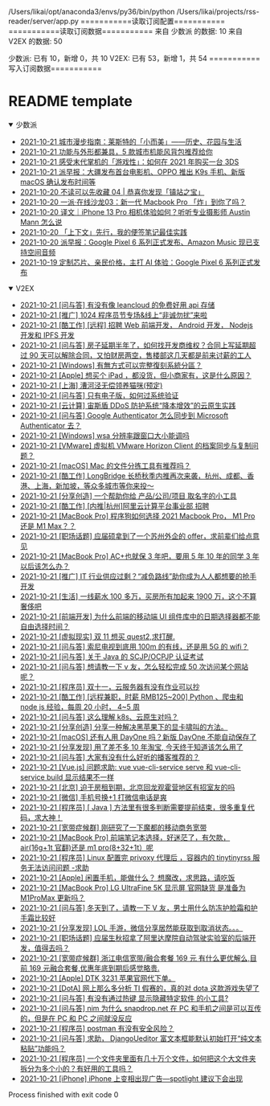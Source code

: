 /Users/likai/opt/anaconda3/envs/py36/bin/python /Users/likai/projects/rss-reader/server/app.py
===========读取订阅配置===========
===========读取订阅数据===========
来自 少数派 的数据: 10
来自 V2EX 的数据: 50

少数派: 已有 10，新增 0，共 10
V2EX: 已有 53，新增 1，共 54
===========写入订阅数据===========
# README template

<details open>
    <summary id="少数派">
     少数派
    </summary>


- [2021-10-21  城市漫步指南：莱斯特的「小而美」——历史、花园与生活](https://sspai.com/post/68445)
- [2021-10-21  功能与外形都兼具，5 款城市机能风背包推荐给你](https://sspai.com/post/69428)
- [2021-10-21  感受末代掌机的「游戏性」：如何在 2021 年购买一台 3DS](https://sspai.com/post/69395)
- [2021-10-21  派早报：大疆发布首台电影机、OPPO 推出 K9s 手机、新版 macOS 确认发布时间等](https://sspai.com/post/69438)
- [2021-10-20  不读可以先收藏 04 | 恭喜你发现「镇站之宝」](https://sspai.com/post/69429)
- [2021-10-20  一派·在线沙龙03：新一代 Macbook Pro 「炸」到你了吗？](https://sspai.com/post/69432)
- [2021-10-20  译文｜iPhone 13 Pro 相机体验如何？听听专业摄影师 Austin Mann 怎么说](https://sspai.com/post/69370)
- [2021-10-20  「上下文」先行，我的便签笔记最佳实践](https://sspai.com/post/69387)
- [2021-10-20  派早报：Google Pixel 6 系列正式发布、Amazon Music 现已支持空间音频](https://sspai.com/post/69421)
- [2021-10-19  定制芯片、亲民价格，主打 AI 体验：Google Pixel 6 系列正式发布](https://sspai.com/post/69420)

</details>

<details open>
    <summary id="V2EX">
     V2EX
    </summary>


- [2021-10-21  [问与答] 有没有像 leancloud 的免费好用 api 存储](https://www.v2ex.com/t/809551)
- [2021-10-21  [推广] 1024 程序员节专场&线上“非诚勿扰”来啦](https://www.v2ex.com/t/809550)
- [2021-10-21  [酷工作] [远程] 招聘 Web 前端开发， Android 开发， Nodejs 开发和 IPFS 开发](https://www.v2ex.com/t/809548)
- [2021-10-21  [问与答] 房子延期半年了，如何找开发商维权？合同上写延期超过 90 天可以解除合同，又怕财房两空，售楼部这几天都是前来讨薪的工人](https://www.v2ex.com/t/809547)
- [2021-10-21  [Windows] 有無方式可以完整復刻系統分區？](https://www.v2ex.com/t/809546)
- [2021-10-21  [Apple] 想买个 iPad ，都没货，但小商家有，这是什么原因？](https://www.v2ex.com/t/809545)
- [2021-10-21  [上海] 漕河泾无偿领养猫咪(预定)](https://www.v2ex.com/t/809544)
- [2021-10-21  [问与答] 只有电子版，如何过系统验证](https://www.v2ex.com/t/809542)
- [2021-10-21  [云计算] 宙斯盾 DDoS 防护系统“降本增效”的云原生实践](https://www.v2ex.com/t/809539)
- [2021-10-21  [问与答] Google Authenticator 怎么同步到 Microsoft Authenticator 去？](https://www.v2ex.com/t/809537)
- [2021-10-21  [Windows] wsa 分辨率跟窗口大小能调吗](https://www.v2ex.com/t/809536)
- [2021-10-21  [VMware] 虚拟机 VMware Horizon Client 的档案同步与复制问题？](https://www.v2ex.com/t/809534)
- [2021-10-21  [macOS] Mac 的文件分拣工具有推荐吗？](https://www.v2ex.com/t/809533)
- [2021-10-21  [酷工作] LongBridge 长桥秋季内推再次来袭，杭州、成都、香港、上海，新加坡，等众多城市等你来投～](https://www.v2ex.com/t/809531)
- [2021-10-21  [分享创造] 一个帮助你给 产品/公司/项目 取名字的小工具](https://www.v2ex.com/t/809530)
- [2021-10-21  [酷工作] [内推|杭州]阿里云计算平台事业部 招聘](https://www.v2ex.com/t/809529)
- [2021-10-21  [MacBook Pro] 程序狗如何选择 2021 Macbook Pro， M1 Pro 还是 M1 Max？？](https://www.v2ex.com/t/809528)
- [2021-10-21  [职场话题] 应届硕拿到了一个苏州外企的 offer，求前辈们给点意见](https://www.v2ex.com/t/809527)
- [2021-10-21  [MacBook Pro] AC+也就保 3 年吧，要用 5 年 10 年的同学 3 年以后该怎么办？](https://www.v2ex.com/t/809525)
- [2021-10-21  [推广] IT 行业供应过剩？“减负路线”助你成为人人都想要的抢手开发](https://www.v2ex.com/t/809524)
- [2021-10-21  [生活] 一线薪水 100 多万，买房所有加起来 1900 万，这个不算奢侈吧](https://www.v2ex.com/t/809522)
- [2021-10-21  [前端开发] 为什么前端的移动端 UI 组件库中的日期选择器都不能自由选择时间？](https://www.v2ex.com/t/809521)
- [2021-10-21  [虚拟现实] 双 11 想买 quest2,求打醒.](https://www.v2ex.com/t/809520)
- [2021-10-21  [问与答] 索尼电视到底用 100m 的有线，还是用 5G 的 wifi？](https://www.v2ex.com/t/809519)
- [2021-10-21  [问与答] 关于 Java 的 SCJP/OCPJP 认证考试](https://www.v2ex.com/t/809518)
- [2021-10-21  [问与答] 想请教一下 v 友，怎么轻松完成 50 次访问某个网站呢？](https://www.v2ex.com/t/809517)
- [2021-10-21  [程序员] 双十一，云服务器有没有作业可以抄](https://www.v2ex.com/t/809516)
- [2021-10-21  [酷工作] [远程兼职，时薪 RMB125~200] Python 、爬虫和 node js 经验，每周 20 小时， 4~5 周](https://www.v2ex.com/t/809514)
- [2021-10-21  [问与答] 这么理解 k8s、云原生对吗？](https://www.v2ex.com/t/809513)
- [2021-10-21  [分享创造] 分享一种解决黑苹果下的显卡啸叫的方法。](https://www.v2ex.com/t/809512)
- [2021-10-21  [macOS] 还有人用 DayOne 吗？新版 DayOne 不能自动保存了](https://www.v2ex.com/t/809511)
- [2021-10-21  [分享发现] 用了差不多 10 年淘宝, 今天终于知道该怎么用了](https://www.v2ex.com/t/809509)
- [2021-10-21  [问与答] 大家有没有什么好听的播客推荐的？](https://www.v2ex.com/t/809508)
- [2021-10-21  [Vue.js] 问题求助: vue vue-cli-service serve 和 vue-cli-service build 显示结果不一样](https://www.v2ex.com/t/809506)
- [2021-10-21  [北京] 迫于房租到期，北京回龙观霍营地区有招室友的吗](https://www.v2ex.com/t/809505)
- [2021-10-21  [微信] 手机号换+1 打微信电话是爽](https://www.v2ex.com/t/809504)
- [2021-10-21  [程序员] [ Java ] 方法里有很多判断需要提前结束，很多重复代码，求大神！](https://www.v2ex.com/t/809503)
- [2021-10-21  [宽带症候群] 刚研究了一下魔都的移动商务宽带](https://www.v2ex.com/t/809502)
- [2021-10-21  [MacBook Pro] 前端笔记本选择，好迷茫了，有欠款， air(16g+1t 官翻)还是 m1 pro(8+32+1t）呢](https://www.v2ex.com/t/809501)
- [2021-10-21  [程序员] Linux 配置完 privoxy 代理后 ，容器内的 tinytinyrss 服务无法访问问题 -求助](https://www.v2ex.com/t/809500)
- [2021-10-21  [Apple] 闲置手机，能做什么？ 想魔改，求思路，请吃饭](https://www.v2ex.com/t/809498)
- [2021-10-21  [MacBook Pro] LG UltraFine 5K 显示屏 官网缺货 是准备为 M1ProMax 更新吗？](https://www.v2ex.com/t/809497)
- [2021-10-21  [问与答] 冬天到了，请教一下 V 友，男士用什么防冻护脸霜和护手霜比较好](https://www.v2ex.com/t/809493)
- [2021-10-21  [分享发现] LOL 手游，微信分享居然能获取到取消状态。。。](https://www.v2ex.com/t/809492)
- [2021-10-21  [职场话题] 应届生秋招拿了阿里达摩院自动驾驶实验室的后端开发，值得去吗？](https://www.v2ex.com/t/809491)
- [2021-10-21  [宽带症候群] 浙江电信宽带/融合套餐 169 元 有什么更优解么,目前 169 元融合套餐,优惠年底到期后感觉略贵.](https://www.v2ex.com/t/809490)
- [2021-10-21  [Apple] DTK 3231 苹果官网代下单。](https://www.v2ex.com/t/809488)
- [2021-10-21  [DotA] 网上那么多分析 TI 假赛的，真的对 dota 这款游戏失望了](https://www.v2ex.com/t/809487)
- [2021-10-21  [问与答] 有没有通过热键 显示隐藏特定软件 的小工具?](https://www.v2ex.com/t/809486)
- [2021-10-21  [问与答] nim 为什么 snapdrop.net 在 PC 和手机之间是可以互传的，但是在 PC 和 PC 之间就没反应](https://www.v2ex.com/t/809485)
- [2021-10-21  [程序员] postman 有没有安全风险？](https://www.v2ex.com/t/809555)
- [2021-10-21  [问与答] 求助， DjangoUeditor 富文本框能默认初始打开“纯文本粘贴”功能吗？](https://www.v2ex.com/t/809554)
- [2021-10-21  [程序员] 一个文件夹里面有几十万个文件，如何把这个大文件夹拆分为多个小的？有好用的工具吗？](https://www.v2ex.com/t/809553)
- [2021-10-21  [iPhone] iPhone 上变相出现广告—spotlight 建议下会出现](https://www.v2ex.com/t/809556)

</details>


Process finished with exit code 0
